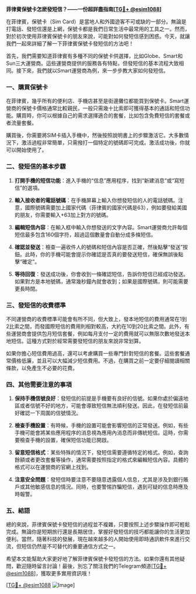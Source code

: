 **菲律賓保號卡怎麽發短信？——一份超詳盡指南[[TG💪+ @esim1088](https://t.me/s/esim1088)]**

在菲律賓，保號卡（Sim Card）是當地人和外國遊客不可或缺的一部分。無論是打電話、發短信還是上網，保號卡都是我們日常生活中最常用的工具之一。然而，對於初次使用菲律賓保號卡的朋友來說，可能對如何發短信感到困惑。今天，就讓我們一起來詳細了解一下菲律賓保號卡發短信的方法吧！

首先，我們需要知道菲律賓有多種不同的保號卡供選擇，比如Globe、Smart和Sun三大運營商。這些運營商提供的服務各有特點，但發短信的基本流程大致相同。接下來，我們就以Smart運營商為例，來一步步教大家如何發短信。

### 一、購買保號卡

在菲律賓，幾乎所有的便利店、手機店甚至是街邊攤位都能買到保號卡。Smart運營商的保號卡價格通常比較親民，一般只需幾十比索即可獲得基本的通話和短信功能。購買時，你可以根據自己的需求選擇適合的套餐，比如包含免費短信的套餐或者流量套餐。

購買後，你需要將SIM卡插入手機中，然後按照說明書上的步驟激活它。大多數情況下，激活過程非常簡單，只需撥打一個特定的號碼即可完成。激活成功後，你就可以開始使用了。

### 二、發短信的基本步驟

1. **打開手機的短信功能**：進入手機的“信息”應用程序，找到“新建消息”或“寫短信”的選項。

2. **輸入接收者的電話號碼**：在手機屏幕上輸入你想發短信的人的電話號碼。注意，國際號碼需要加上國家代碼（菲律賓的國家代碼是63），例如要發給美國的朋友，你需要輸入+63加上對方的號碼。

3. **編輯短信內容**：在輸入框中輸入你想發送的文字內容。Smart運營商允許每個短信最多包含160個字符，超過這個數量會自動分成多條短信。

4. **確認並發送**：檢查一遍收件人的號碼和短信內容是否正確，然後點擊“發送”按鈕。此時，你的手機可能會提示你確認是否真的要發送短信，確保無誤後點擊“確定”。

5. **等待回復**：發送成功後，你會收到一條確認短信，告訴你短信已經成功發送。如果對方是本地號碼，通常幾秒鐘內就會收到；如果是國際號碼，則可能需要更長時間。

### 三、發短信的收費標準

不同運營商的收費標準可能會有所不同，但大致上，發本地短信的費用通常在1到2比索之間，而發國際短信的費用則相對較高，大約在10到20比索之間。此外，有些運營商會提供包月短信套餐，例如每月支付一定的費用就可以無限次數地發送本地短信。這種方式對於經常需要發短信的朋友來說非常划算。

如果你擔心短信費用過高，還可以考慮購買一些專門針對短信的套餐。這些套餐通常價格低廉，並且可以大幅減少短信費用。不過，在購買之前一定要仔細閱讀相關條款，以免產生不必要的花費。

### 四、其他需要注意的事項

1. **保持手機信號良好**：發短信的前提是手機要有良好的信號。如果你處於偏遠地區或者信號不好的地方，可能會導致短信無法順利發送。因此，在發短信前最好確認一下周圍的信號情況。

2. **檢查手機設置**：有時候，手機的設置可能會影響短信的正常發送。例如，有些手機可能會將某些應用程序的消息視為應用內消息而非傳統短信。這時，你需要檢查手機的設置，確保短信功能已開啟。

3. **留意短信格式**：某些特殊的情況下，發短信需要遵循特定的格式。例如，查詢餘額或者更改套餐等操作，通常需要按照指定的格式來編輯短信內容。具體的格式可以在運營商的官網上找到。

4. **注意安全問題**：發短信時要注意不要隨意透露個人信息，尤其是涉及到銀行賬戶或其他敏感信息的情況。同時，也要警惕詐騙短信，遇到可疑的信息時應及時報警。

### 五、結語

總的來說，菲律賓保號卡發短信的過程並不複雜，只要按照上述步驟操作即可輕鬆完成。無論你是短期旅行還是長期居住，掌握好發短信的技巧都能讓你的生活更加便利。當然，隨著科技的發展，現在越來越多的人開始使用即時通訊軟件來進行交流，但短信仍然是不可替代的重要通信方式之一。

希望本文能幫助大家更好地了解菲律賓保號卡發短信的方法。如果你還有其他疑問，歡迎隨時留言討論！最後，別忘了關注我們的Telegram頻道[[TG💪+ @esim1088](https://t.me/s/esim1088)]，獲取更多實用資訊哦！

[[TG💪+ @esim1088](https://t.me/s/esim1088) ![Image](https://i.postimg.cc/4NQfJmqS/Snipaste-2025-05-13-00-14-12.png)]